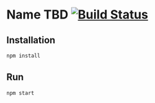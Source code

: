 # Name TBD [![Build Status][travis-image]][travis-url]

## Installation

```bash
npm install
```

## Run

```bash
npm start
```

[travis-url]: https://travis-ci.org/matiasbeckerle/listen
[travis-image]: https://travis-ci.org/matiasbeckerle/listen.svg?branch=master
